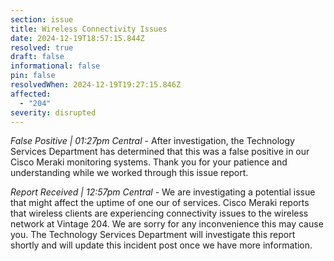```yaml
---
section: issue
title: Wireless Connectivity Issues
date: 2024-12-19T18:57:15.844Z
resolved: true
draft: false
informational: false
pin: false
resolvedWhen: 2024-12-19T19:27:15.846Z
affected:
  - "204"
severity: disrupted
---
```

*False Positive | 01:27pm Central* - After investigation, the Technology Services Department has determined that this was a false positive in our Cisco Meraki monitoring systems. Thank you for your patience and understanding while we worked through this issue report.

*Report Received | 12:57pm Central* - We are investigating a potential issue that might affect the uptime of one our of services. Cisco Meraki reports that wireless clients are experiencing connectivity issues to the wireless network at Vintage 204. We are sorry for any inconvenience this may cause you. The Technology Services Department will investigate this report shortly and will update this incident post once we have more information.
